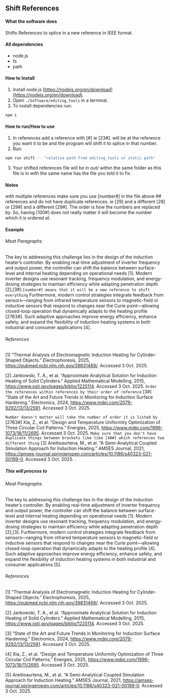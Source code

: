 ## Shift References
#### What the software does
Shifts References to splice in a new reference in IEEE format.
#### All dependencies
 - node.js
 - fs
 - path
#### How to Install
 1. Install node.js [https://nodejs.org/en/download](https://nodejs.org/en/download).
 2. Open `./Software/editing_tools` in a terminal.
 3. To install dependencies run: 
```bash
npm i
```
#### How to run/How to use
 1. In references add a reference with [<number>#] ie [23#]. <number> will be at the reference you want it to be and the program will shift it to splice in that number.
 2. Run:
```bash
npm run shift -- "relative path from editing_tools or static path"
```
 3. Your shifted references file will be in out/ within the same folder as this file is in with the same name has the file you told it to fix.
#### Notes
with multiple references make sure you use [number#] in the file above \#\# references and do not have duplicate references. ie [29] and a different [29] or [29#] and a different [29#]. The order is how the numbers are replaced by. So, having [100#] does not really matter it will become the number which it is ordered at.

#### Example

###### Meat Paragraphs
The key to addressing this challenge lies in the design of the induction heater’s controller. By enabling real-time adjustment of inverter frequency and output power, the controller can shift the balance between surface-level and internal heating depending on operational needs [1]. Modern inverter designs use resonant tracking, frequency modulation, and energy-dosing strategies to maintain efficiency while adapting penetration depth [2],[3#].`[number#] means that it will be a new reference to shift everything` Furthermore, modern control strategies integrate feedback from sensors—ranging from infrared temperature sensors to magnetic-field or inductive sensors that respond to changes near the Curie point—allowing closed-loop operation that dynamically adapts to the heating profile [2763#]. Such adaptive approaches improve energy efficiency, enhance safety, and expand the flexibility of induction heating systems in both industrial and consumer applications [4].

###### References
[1] “Thermal Analysis of Electromagnetic Induction Heating for Cylinder-Shaped Objects.” Electrophoresis, 2025, https://pubmed.ncbi.nlm.nih.gov/39831469/. Accessed 3 Oct. 2025.

[2] Jankowski, T. A., et al. “Approximate Analytical Solution for Induction Heating of Solid Cylinders.” Applied Mathematical Modelling, 2015, https://www.osti.gov/pages/biblio/1225114. Accessed 3 Oct. 2025.
`Order the references within references by their order of reference`
[3#] “State of the Art and Future Trends in Monitoring for Induction Surface Hardening.” Electronics, 2024, https://www.mdpi.com/2079-9292/13/13/2591. Accessed 3 Oct. 2025.

`Number doesn't matter will take the number of order it is listed by`
[2763#] Xia, Z., et al. “Design and Temperature Uniformity Optimization of Three Circular Coil Patterns.” Energies, 2025, https://www.mdpi.com/1996-1073/18/11/2695. Accessed 3 Oct. 2025.
`Make sure that you don't have duplicate things between brackets like like [40#] which references two different thing`
[3] Areitioaurtena, M., et al. “A Semi-Analytical Coupled Simulation Approach for Induction Heating.” AMSES Journal, 2021, https://amses-journal.springeropen.com/articles/10.1186/s40323-021-00199-0. Accessed 3 Oct. 2025.
.

##### This will process to

###### Meat Paragraphs
The key to addressing this challenge lies in the design of the induction heater’s controller. By enabling real-time adjustment of inverter frequency and output power, the controller can shift the balance between surface-level and internal heating depending on operational needs [1]. Modern inverter designs use resonant tracking, frequency modulation, and energy-dosing strategies to maintain efficiency while adapting penetration depth [2],[3]. Furthermore, modern control strategies integrate feedback from sensors—ranging from infrared temperature sensors to magnetic-field or inductive sensors that respond to changes near the Curie point—allowing closed-loop operation that dynamically adapts to the heating profile [4]. Such adaptive approaches improve energy efficiency, enhance safety, and expand the flexibility of induction heating systems in both industrial and consumer applications [5].

###### References
[1] “Thermal Analysis of Electromagnetic Induction Heating for Cylinder-Shaped Objects.” Electrophoresis, 2025, https://pubmed.ncbi.nlm.nih.gov/39831469/. Accessed 3 Oct. 2025.

[2] Jankowski, T. A., et al. “Approximate Analytical Solution for Induction Heating of Solid Cylinders.” Applied Mathematical Modelling, 2015, https://www.osti.gov/pages/biblio/1225114. Accessed 3 Oct. 2025.

[3] “State of the Art and Future Trends in Monitoring for Induction Surface Hardening.” Electronics, 2024, https://www.mdpi.com/2079-9292/13/13/2591. Accessed 3 Oct. 2025.

[4] Xia, Z., et al. “Design and Temperature Uniformity Optimization of Three Circular Coil Patterns.” Energies, 2025, https://www.mdpi.com/1996-1073/18/11/2695. Accessed 3 Oct. 2025.

[5] Areitioaurtena, M., et al. “A Semi-Analytical Coupled Simulation Approach for Induction Heating.” AMSES Journal, 2021, https://amses-journal.springeropen.com/articles/10.1186/s40323-021-00199-0. Accessed 3 Oct. 2025.